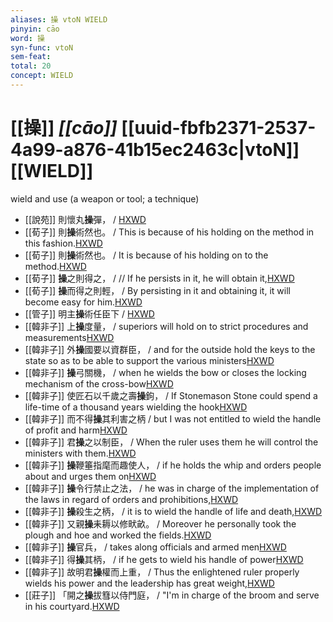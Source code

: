 ```yaml
---
aliases: 操 vtoN WIELD
pinyin: cāo
word: 操
syn-func: vtoN
sem-feat: 
total: 20
concept: WIELD 
---
```

# [[操]] *[[cāo]]*  [[uuid-fbfb2371-2537-4a99-a876-41b15ec2463c|vtoN]] [[WIELD]]
wield and use (a weapon or tool; a technique)
 - [[說苑]] 則懷丸**操**彈， / [HXWD](https://hxwd.org/textview.html?location=CH1a0907_CHANT_009-6a.7)
 - [[荀子]] 則**操**術然也。 / This is because of his holding on the method in this fashion.[HXWD](https://hxwd.org/textview.html?location=KR3a0002_tls_003-10a.28)
 - [[荀子]] 則**操**術然也。
                     / It is because of his holding on to the method.[HXWD](https://hxwd.org/textview.html?location=KR3a0002_tls_003-10a.7)
 - [[荀子]] **操**之則得之，
                     / // If he persists in it, he will obtain it,[HXWD](https://hxwd.org/textview.html?location=KR3a0002_tls_003-9a.45)
 - [[荀子]] **操**而得之則輕，
                     / By persisting in it and obtaining it, it will become easy for him.[HXWD](https://hxwd.org/textview.html?location=KR3a0002_tls_003-9a.47)
 - [[管子]] 明主**操**術任臣下 / [HXWD](https://hxwd.org/textview.html?location=KR3c0001_tls_015-211a.3)
 - [[韓非子]] 上**操**度量， / superiors will hold on to strict procedures and measurements[HXWD](https://hxwd.org/textview.html?location=KR3c0005_tls_008-33a.10)
 - [[韓非子]] 外**操**國要以資群臣， / and for the outside hold the keys to the state so as to be able to support the various ministers[HXWD](https://hxwd.org/textview.html?location=KR3c0005_tls_016-8a.3)
 - [[韓非子]] **操**弓關機， / when he wields the bow or closes the locking mechanism of the cross-bow[HXWD](https://hxwd.org/textview.html?location=KR3c0005_tls_023-15a.4)
 - [[韓非子]] 使匠石以千歲之壽**操**鉤， / If Stonemason Stone could spend a life-time of a thousand years wielding the hook[HXWD](https://hxwd.org/textview.html?location=KR3c0005_tls_029-6a.2)
 - [[韓非子]] 而不得**操**其利害之柄 / but I was not entitled to wield the handle of profit and harm[HXWD](https://hxwd.org/textview.html?location=KR3c0005_tls_030-58a.4)
 - [[韓非子]] 君**操**之以制臣， / When the ruler uses them he will control the ministers with them.[HXWD](https://hxwd.org/textview.html?location=KR3c0005_tls_031-17a.4)
 - [[韓非子]] **操**鞭箠指麾而趣使人， / if he holds the whip and orders people about and urges them on[HXWD](https://hxwd.org/textview.html?location=KR3c0005_tls_035-69a.5)
 - [[韓非子]] **操**令行禁止之法， / he was in charge of the implementation of the laws in regard of orders and prohibitions,[HXWD](https://hxwd.org/textview.html?location=KR3c0005_tls_036-40a.3)
 - [[韓非子]] **操**殺生之柄， / it is to wield the handle of life and death,[HXWD](https://hxwd.org/textview.html?location=KR3c0005_tls_043-2a.10)
 - [[韓非子]] 又親**操**耒耨以修畎畝。 / Moreover he personally took the plough and hoe and worked the fields.[HXWD](https://hxwd.org/textview.html?location=KR3c0005_tls_044-41a.10)
 - [[韓非子]] **操**官兵， / takes along officials and armed men[HXWD](https://hxwd.org/textview.html?location=KR3c0005_tls_049-29a.3)
 - [[韓非子]] 得**操**其柄， / if he gets to wield his handle of power[HXWD](https://hxwd.org/textview.html?location=KR3c0005_tls_049-50a.5)
 - [[韓非子]] 故明君**操**權而上重， / Thus the enlightened ruler properly wields his power and the leadership has great weight,[HXWD](https://hxwd.org/textview.html?location=KR3c0005_tls_054-6a.2)
 - [[莊子]] 「開之**操**拔篲以侍門庭，
                     / "I'm in charge of the broom and serve in his courtyard.[HXWD](https://hxwd.org/textview.html?location=KR5c0126_tls_019-7a.8)